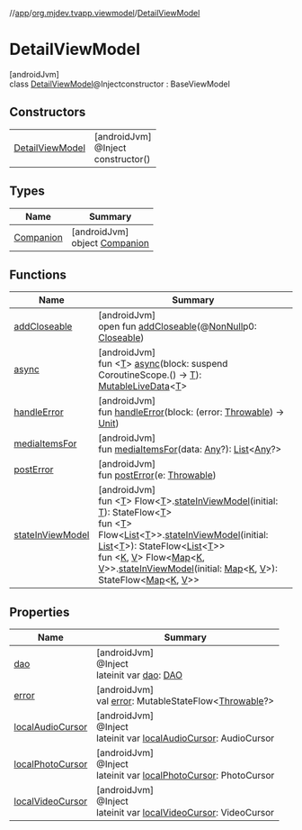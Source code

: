 //[app](../../../index.md)/[org.mjdev.tvapp.viewmodel](../index.md)/[DetailViewModel](index.md)

# DetailViewModel

[androidJvm]\
class [DetailViewModel](index.md)@Injectconstructor : BaseViewModel

## Constructors

| | |
|---|---|
| [DetailViewModel](-detail-view-model.md) | [androidJvm]<br>@Inject<br>constructor() |

## Types

| Name | Summary |
|---|---|
| [Companion](-companion/index.md) | [androidJvm]<br>object [Companion](-companion/index.md) |

## Functions

| Name | Summary |
|---|---|
| [addCloseable](../-main-view-model/index.md#264516373%2FFunctions%2F-912451524) | [androidJvm]<br>open fun [addCloseable](../-main-view-model/index.md#264516373%2FFunctions%2F-912451524)(@[NonNull](https://developer.android.com/reference/kotlin/androidx/annotation/NonNull.html)p0: [Closeable](https://developer.android.com/reference/kotlin/java/io/Closeable.html)) |
| [async](../-main-view-model/index.md#-200673142%2FFunctions%2F-912451524) | [androidJvm]<br>fun &lt;[T](../-main-view-model/index.md#-200673142%2FFunctions%2F-912451524)&gt; [async](../-main-view-model/index.md#-200673142%2FFunctions%2F-912451524)(block: suspend CoroutineScope.() -&gt; [T](../-main-view-model/index.md#-200673142%2FFunctions%2F-912451524)): [MutableLiveData](https://developer.android.com/reference/kotlin/androidx/lifecycle/MutableLiveData.html)&lt;[T](../-main-view-model/index.md#-200673142%2FFunctions%2F-912451524)&gt; |
| [handleError](../-main-view-model/index.md#-451859271%2FFunctions%2F-912451524) | [androidJvm]<br>fun [handleError](../-main-view-model/index.md#-451859271%2FFunctions%2F-912451524)(block: (error: [Throwable](https://kotlinlang.org/api/latest/jvm/stdlib/kotlin/-throwable/index.html)) -&gt; [Unit](https://kotlinlang.org/api/latest/jvm/stdlib/kotlin/-unit/index.html)) |
| [mediaItemsFor](media-items-for.md) | [androidJvm]<br>fun [mediaItemsFor](media-items-for.md)(data: [Any](https://kotlinlang.org/api/latest/jvm/stdlib/kotlin/-any/index.html)?): [List](https://kotlinlang.org/api/latest/jvm/stdlib/kotlin.collections/-list/index.html)&lt;[Any](https://kotlinlang.org/api/latest/jvm/stdlib/kotlin/-any/index.html)?&gt; |
| [postError](../-main-view-model/index.md#-1034559276%2FFunctions%2F-912451524) | [androidJvm]<br>fun [postError](../-main-view-model/index.md#-1034559276%2FFunctions%2F-912451524)(e: [Throwable](https://kotlinlang.org/api/latest/jvm/stdlib/kotlin/-throwable/index.html)) |
| [stateInViewModel](../-main-view-model/index.md#2111298717%2FExtensions%2F-912451524) | [androidJvm]<br>fun &lt;[T](../-main-view-model/index.md#2111298717%2FExtensions%2F-912451524)&gt; Flow&lt;[T](../-main-view-model/index.md#2111298717%2FExtensions%2F-912451524)&gt;.[stateInViewModel](../-main-view-model/index.md#2111298717%2FExtensions%2F-912451524)(initial: [T](../-main-view-model/index.md#2111298717%2FExtensions%2F-912451524)): StateFlow&lt;[T](../-main-view-model/index.md#2111298717%2FExtensions%2F-912451524)&gt;<br>fun &lt;[T](../-main-view-model/index.md#2036838961%2FExtensions%2F-912451524)&gt; Flow&lt;[List](https://kotlinlang.org/api/latest/jvm/stdlib/kotlin.collections/-list/index.html)&lt;[T](../-main-view-model/index.md#2036838961%2FExtensions%2F-912451524)&gt;&gt;.[stateInViewModel](../-main-view-model/index.md#2036838961%2FExtensions%2F-912451524)(initial: [List](https://kotlinlang.org/api/latest/jvm/stdlib/kotlin.collections/-list/index.html)&lt;[T](../-main-view-model/index.md#2036838961%2FExtensions%2F-912451524)&gt;): StateFlow&lt;[List](https://kotlinlang.org/api/latest/jvm/stdlib/kotlin.collections/-list/index.html)&lt;[T](../-main-view-model/index.md#2036838961%2FExtensions%2F-912451524)&gt;&gt;<br>fun &lt;[K](../-main-view-model/index.md#79054941%2FExtensions%2F-912451524), [V](../-main-view-model/index.md#79054941%2FExtensions%2F-912451524)&gt; Flow&lt;[Map](https://kotlinlang.org/api/latest/jvm/stdlib/kotlin.collections/-map/index.html)&lt;[K](../-main-view-model/index.md#79054941%2FExtensions%2F-912451524), [V](../-main-view-model/index.md#79054941%2FExtensions%2F-912451524)&gt;&gt;.[stateInViewModel](../-main-view-model/index.md#79054941%2FExtensions%2F-912451524)(initial: [Map](https://kotlinlang.org/api/latest/jvm/stdlib/kotlin.collections/-map/index.html)&lt;[K](../-main-view-model/index.md#79054941%2FExtensions%2F-912451524), [V](../-main-view-model/index.md#79054941%2FExtensions%2F-912451524)&gt;): StateFlow&lt;[Map](https://kotlinlang.org/api/latest/jvm/stdlib/kotlin.collections/-map/index.html)&lt;[K](../-main-view-model/index.md#79054941%2FExtensions%2F-912451524), [V](../-main-view-model/index.md#79054941%2FExtensions%2F-912451524)&gt;&gt; |

## Properties

| Name | Summary |
|---|---|
| [dao](dao.md) | [androidJvm]<br>@Inject<br>lateinit var [dao](dao.md): [DAO](../../org.mjdev.tvapp.database/-d-a-o/index.md) |
| [error](../-main-view-model/index.md#-1585900825%2FProperties%2F-912451524) | [androidJvm]<br>val [error](../-main-view-model/index.md#-1585900825%2FProperties%2F-912451524): MutableStateFlow&lt;[Throwable](https://kotlinlang.org/api/latest/jvm/stdlib/kotlin/-throwable/index.html)?&gt; |
| [localAudioCursor](local-audio-cursor.md) | [androidJvm]<br>@Inject<br>lateinit var [localAudioCursor](local-audio-cursor.md): AudioCursor |
| [localPhotoCursor](local-photo-cursor.md) | [androidJvm]<br>@Inject<br>lateinit var [localPhotoCursor](local-photo-cursor.md): PhotoCursor |
| [localVideoCursor](local-video-cursor.md) | [androidJvm]<br>@Inject<br>lateinit var [localVideoCursor](local-video-cursor.md): VideoCursor |

